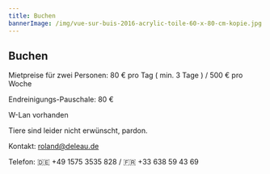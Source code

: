 ```yaml
---
title: Buchen
bannerImage: /img/vue-sur-buis-2016-acrylic-toile-60-x-80-cm-kopie.jpg
---
```

## Buchen

Mietpreise für zwei Personen: 80 € pro Tag ( min. 3 Tage ) / 500 € pro Woche

Endreinigungs-Pauschale: 80 €

W-Lan vorhanden

Tiere sind leider nicht erwünscht, pardon.

Kontakt: [roland@deleau.de](mailto:roland@deleau.de)

Telefon: 🇩🇪 +49 1575 3535 828 / 🇫🇷 +33 638 59 43 69